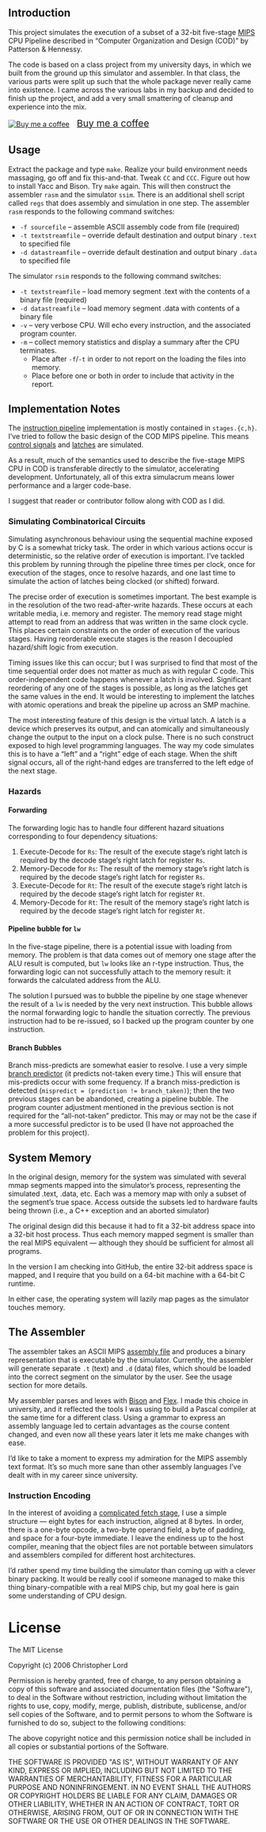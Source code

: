 ## Introduction

This project simulates the execution of a subset of a 32-bit five-stage [MIPS][4] CPU Pipeline
described in “Computer Organization and Design (COD)” by Patterson & Hennessy.

The code is based on a class project from my university days, in which we built from the ground
up this simulator and assembler. In that class, the various parts were split up such that the whole
package never really came into existence. I came across the various labs in my backup and decided
to finish up the project, and add a very small smattering of cleanup and experience into the mix.

<a class="bmc-button" target="_blank" href="https://www.buymeacoffee.com/clord"><img src="https://cdn.buymeacoffee.com/buttons/bmc-new-btn-logo.svg" alt="Buy me a coffee"><span style="margin-left:15px;font-size:19px !important;">Buy me a coffee</span></a>

## Usage

Extract the package and type `make`. Realize your build environment needs massaging, go off and fix
this-and-that. Tweak `CC` and `CCC`. Figure out how to install Yacc and Bison. Try `make` again.
This will then construct the assembler `rasm` and the simulator `ssim`.
There is an additional shell script called `regs` that does assembly and simulation in one step.
The assembler `rasm` responds to the following command switches:

* `-f sourcefile` – assemble ASCII assembly code from file (required)
* `-t textstreamfile` – override default destination and output binary `.text` to specified file
* `-d datastreamfile` – override default destination and output binary `.data` to specified file

The simulator `rsim` responds to the following command switches:

* `-t textstreamfile` – load memory segment .text with the contents of a binary file (required)
* `-d datastreamfile` – load memory segment .data with contents of a binary file
* `-v` – very verbose CPU. Will echo every instruction, and the associated program counter.
* `-m` – collect memory statistics and display a summary after the CPU terminates.
   * Place after `-f`/`-t` in order to not report on the loading the files into memory.
   * Place before one or both in order to include that activity in the report.


## Implementation Notes

The [instruction pipeline][3] implementation is mostly contained in `stages.{c,h}`. I’ve tried to follow
the basic design of the COD MIPS pipeline. This means [control signals][9] and [latches][1] are simulated.

As a result, much of the semantics used to describe the five-stage MIPS CPU in COD is
transferable directly to the simulator, accelerating development. Unfortunately, all
of this extra simulacrum means lower performance and a larger code-base.

I suggest that reader or contributor follow along with COD as I did.


### Simulating Combinatorical Circuits

Simulating asynchronous behaviour using the sequential machine exposed by C is a
somewhat tricky task. The order in which various actions occur is deterministic, so
the relative order of execution is important. I’ve tackled this problem by running through the
pipeline three times per clock, once for execution of the stages, once to resolve
hazards, and one last time to simulate the action of latches being clocked (or shifted)
forward.

The precise order of execution is sometimes important. The best example is in the
resolution of the two read-after-write hazards. These occurs at each writable media,
i.e. memory and register. The memory read stage might attempt to read from an address
that was written in the same clock cycle. This places certain constraints on the order
of execution of the various stages. Having reorderable execute stages is the reason I
decoupled hazard/shift logic from execution.

Timing issues like this can occur; but I was surprised to find that most of the time
sequential order does not matter as much as with regular C code. This order-independent code
happens whenever a latch is involved. Significant reordering of any one of the stages is
possible, as long as the latches get the same values in the end. It would be interesting to
implement the latches with atomic operations and break the pipeline up across an SMP machine.

The most interesting feature of this design is the virtual latch. A latch is a device which
preserves its output, and can atomically and simultaneously change the output to the input on a clock pulse.
There is no such construct exposed to high level programming languages. The way my code simulates
this is to have a “left” and a “right” edge of each stage. When the shift signal occurs, all of the
right-hand edges are transferred to the left edge of the next stage.


### Hazards

#### Forwarding

The forwarding logic has to handle four different hazard situations corresponding to four dependency situations:

1. Execute-Decode for `Rs`: The result of the execute stage’s right latch is required by the decode stage’s right latch for register `Rs`.
2. Memory-Decode for `Rs`: The result of the memory stage’s right latch is required by the decode stage’s right latch for register `Rs`.
3. Execute-Decode for `Rt`: The result of the execute stage’s right latch is required by the decode stage’s right latch for register `Rt`.
4. Memory-Decode for `Rt`: The result of the memory stage’s right latch is required by the decode stage’s right latch for register `Rt`.

#### Pipeline bubble for `lw`

In the five-stage pipeline, there is a potential issue with loading from memory.
The problem is that data comes out of memory one stage after the ALU result is computed,
but `lw` looks like an r-type instruction.
Thus, the forwarding logic can not successfully attach to the memory result:
it forwards the calculated address from the ALU.

The solution I pursued was to bubble the pipeline by one stage whenever the result of a `lw` is needed by
the very next instruction. This bubble allows the normal forwarding logic to handle the situation correctly.
The previous instruction had to be re-issued, so I backed up the program counter by one instruction.


#### Branch Bubbles

Branch miss-predicts are somewhat easier to resolve. I use a very simple [branch predictor][2] (it predicts not-taken every
time.) This will ensure that mis-predicts occur with some frequency.
If a branch miss-prediction is detected (`mispredict = (prediction != branch_taken)`); then the two previous
stages can be abandoned, creating a pipeline bubble. The program counter adjustment mentioned in the previous section
is not required for the “all-not-taken” predictor. This may or may not be the case if a more successful
predictor is to be used (I have not approached the problem for this project).


## System Memory

In the original design, memory for the system was simulated with several mmap segments mapped into the simulator’s process,
representing the simulated .text, .data, etc. Each was a memory map with only a subset of the segment’s true space. Access outside
the subsets led to hardware faults being thrown (i.e., a C++ exception and an aborted simulator)

The original design did this because it had to fit a 32-bit address space into a 32-bit host process.
Thus each memory mapped segment is smaller than the real MIPS equivalent — although they should be sufficient for almost all programs.

In the version I am checking into GitHub, the entire 32-bit address space is mapped, and I require that you build on
a 64-bit machine with a 64-bit C runtime.

In either case, the operating system will lazily map pages as the simulator touches memory.

## The Assembler

The assembler takes an ASCII MIPS [assembly file][6] and produces a binary representation that is executable
by the simulator. Currently, the assembler will generate separate `.t` (text) and `.d` (data) files, which should be loaded
into the correct segment on the simulator by the user. See the usage section for more details.

My assembler parses and lexes with [Bison][8] and [Flex][7]. I made this choice in university, and it reflected the tools I was using
to build a Pascal compiler at the same time for a different class. Using a grammar to express an assembly language led to certain
advantages as the course content changed, and even now all these years later it lets me make changes with ease.

I’d like to take a moment to express my admiration for the MIPS assembly text format. It’s so much more sane than other assembly languages
I’ve dealt with in my career since university.


### Instruction Encoding

In the interest of avoiding a [complicated fetch stage][5], I use a simple structure — eight bytes for each instruction, aligned at 8 bytes.
In order, there is a one-byte opcode, a two-byte operand field, a byte of padding, and space for a four-byte immediate. I leave the
endiness up to the host compiler, meaning that the object files are not portable between simulators and assemblers compiled for different
host architectures.

I’d rather spend my time building the simulator than coming up with a clever binary packing. It would be really
cool if someone managed to make this thing binary-compatible with a real MIPS chip, but my goal here is gain some
understanding of CPU design.


[1]: http://en.wikipedia.org/wiki/Flip-flop_(electronics)
[2]: http://en.wikipedia.org/wiki/Branch_predictor
[3]: http://en.wikipedia.org/wiki/Instruction_pipeline
[4]: http://en.wikipedia.org/wiki/MIPS_architecture
[5]: http://wiki.osdev.org/X86_Instruction_Encoding
[6]: http://en.wikipedia.org/wiki/Assembly_language
[7]: http://en.wikipedia.org/wiki/Flex_lexical_analyser
[8]: http://en.wikipedia.org/wiki/GNU_bison
[9]: http://www.d.umn.edu/~gshute/spimsal/new/control-signal-summary.xhtml





# License

The MIT License

Copyright (c) 2006 Christopher Lord

Permission is hereby granted, free of charge, to any person obtaining a copy of this software and associated documentation files (the "Software"), to deal in the Software without restriction, including without limitation the rights to use, copy, modify, merge, publish, distribute, sublicense, and/or sell copies of the Software, and to permit persons to whom the Software is furnished to do so, subject to the following conditions:

The above copyright notice and this permission notice shall be included in all copies or substantial portions of the Software.

THE SOFTWARE IS PROVIDED "AS IS", WITHOUT WARRANTY OF ANY KIND, EXPRESS OR IMPLIED, INCLUDING BUT NOT LIMITED TO THE WARRANTIES OF MERCHANTABILITY, FITNESS FOR A PARTICULAR PURPOSE AND NONINFRINGEMENT. IN NO EVENT SHALL THE AUTHORS OR COPYRIGHT HOLDERS BE LIABLE FOR ANY CLAIM, DAMAGES OR OTHER LIABILITY, WHETHER IN AN ACTION OF CONTRACT, TORT OR OTHERWISE, ARISING FROM, OUT OF OR IN CONNECTION WITH THE SOFTWARE OR THE USE OR OTHER DEALINGS IN THE SOFTWARE.

